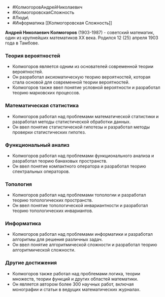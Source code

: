- #КолмогоровАндрейНиколаевич
- #КолмогоровскаяСложность 
- #Люди\
- #Информатика 
[[Колмогоровская Сложность]]

**Андрей Николаевич Колмогоров** (1903-1987) - советский математик, один из крупнейших математиков XX века. Родился 12 (25) апреля 1903 года в Тамбове.
### Теория вероятностей

- Колмогоров является одним из основателей современной теории вероятностей.
- Он разработал аксиоматическую теорию вероятностей, которая стала основой для современной теории вероятностей.
- Колмогоров также ввел понятие условной вероятности и разработал теорию марковских процессов.

### Математическая статистика

- Колмогоров работал над проблемами математической статистики и разработал методы статистической обработки данных.
- Он ввел понятие статистической гипотезы и разработал методы проверки статистических гипотез.

### Функциональный анализ

- Колмогоров работал над проблемами функционального анализа и разработал теорию банаховых пространств.
- Он ввел понятие компактного оператора и разработал теорию спектральных операторов.

### Топология

- Колмогоров работал над проблемами топологии и разработал теорию топологических пространств.
- Он ввел понятие топологической инвариантности и разработал теорию топологических инвариантов.

### Информатика

- Колмогоров работал над проблемами информатики и разработал алгоритмы для решения различных задач.
- Он ввел понятие алгоритмической сложности и разработал теорию алгоритмической сложности.

### Другие достижения

- Колмогоров также работал над проблемами логика, теории множеств, теории функций и других областей математики.
- Он является автором более 300 научных работ, включая монографии и статьи в ведущих математических журналах.
